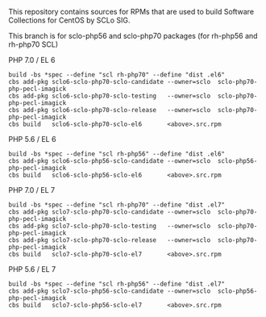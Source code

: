 This repository contains sources for RPMs that are used
to build Software Collections for CentOS by SCLo SIG.

This branch is for sclo-php56 and sclo-php70 packages
(for rh-php56 and rh-php70 SCL)


PHP 7.0 / EL 6

    build -bs *spec --define "scl rh-php70" --define "dist .el6"
    cbs add-pkg sclo6-sclo-php70-sclo-candidate --owner=sclo  sclo-php70-php-pecl-imagick
    cbs add-pkg sclo6-sclo-php70-sclo-testing   --owner=sclo  sclo-php70-php-pecl-imagick
    cbs add-pkg sclo6-sclo-php70-sclo-release   --owner=sclo  sclo-php70-php-pecl-imagick
    cbs build   sclo6-sclo-php70-sclo-el6       <above>.src.rpm

PHP 5.6 / EL 6

    build -bs *spec --define "scl rh-php56" --define "dist .el6"
    cbs add-pkg sclo6-sclo-php56-sclo-candidate --owner=sclo  sclo-php56-php-pecl-imagick
    cbs build   sclo6-sclo-php56-sclo-el6       <above>.src.rpm

PHP 7.0 / EL 7

    build -bs *spec --define "scl rh-php70" --define "dist .el7"
    cbs add-pkg sclo7-sclo-php70-sclo-candidate --owner=sclo  sclo-php70-php-pecl-imagick
    cbs add-pkg sclo7-sclo-php70-sclo-testing   --owner=sclo  sclo-php70-php-pecl-imagick
    cbs add-pkg sclo7-sclo-php70-sclo-release   --owner=sclo  sclo-php70-php-pecl-imagick
    cbs build   sclo7-sclo-php70-sclo-el7       <above>.src.rpm

PHP 5.6 / EL 7

    build -bs *spec --define "scl rh-php56" --define "dist .el7"
    cbs add-pkg sclo7-sclo-php56-sclo-candidate --owner=sclo  sclo-php56-php-pecl-imagick
    cbs build   sclo7-sclo-php56-sclo-el7       <above>.src.rpm
